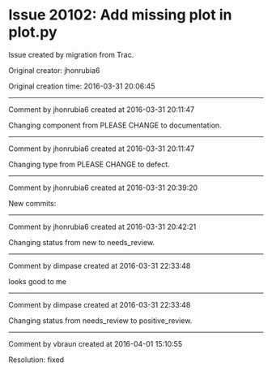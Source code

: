 # Issue 20102: Add missing plot in plot.py

Issue created by migration from Trac.

Original creator: jhonrubia6

Original creation time: 2016-03-31 20:06:45




---

Comment by jhonrubia6 created at 2016-03-31 20:11:47

Changing component from PLEASE CHANGE to documentation.


---

Comment by jhonrubia6 created at 2016-03-31 20:11:47

Changing type from PLEASE CHANGE to defect.


---

Comment by jhonrubia6 created at 2016-03-31 20:39:20

New commits:


---

Comment by jhonrubia6 created at 2016-03-31 20:42:21

Changing status from new to needs_review.


---

Comment by dimpase created at 2016-03-31 22:33:48

looks good to me


---

Comment by dimpase created at 2016-03-31 22:33:48

Changing status from needs_review to positive_review.


---

Comment by vbraun created at 2016-04-01 15:10:55

Resolution: fixed
